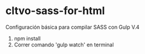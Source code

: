 # cltvo-sass-for-html
Configuración básica para compilar SASS con Gulp V.4

1. npm install
2. Correr comando 'gulp watch' en terminal
